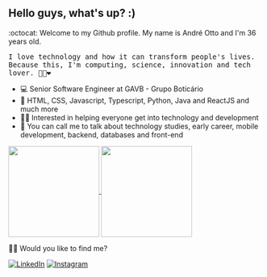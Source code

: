## Hello guys, what's up? :)

:octocat: Welcome to my Github profile. My name is André Otto and I'm 36 years old.

<p> <samp> I love technology and how it can transform people's lives. <br>Because this, I'm computing, science, innovation and tech lover.  🐱‍💻❤ </p> 

- 💻 Senior Software Engineer at GAVB - Grupo Boticário
- 🚀 HTML, CSS, Javascript, Typescript, Python, Java and ReactJS and much more
- 🙋🏻 Interested in helping everyone get into technology and development
- 💬 You can call me to talk about technology studies, early career, mobile development, backend, databases and front-end

<a href="https://github.com/andrelotto">
  <img height="180em" align="center"  src="https://github-readme-stats.vercel.app/api?username=andrelotto&count_private=true&show_icons=true&theme=omni&hide_border=true&include_all_commits=true&layout=compact&)" />
</a>

<a href="https://github.com/andrelotto">
  <img height="180em" align="center" src="https://github-readme-stats.vercel.app/api/top-langs/?username=andrelotto&langs_count=8&layout=compact&theme=omni&hide_border=true&include_all_commits=true&count_private=true&)" />
</a>

<br>

🐱‍🏍 Would you like to find me?

<a href="https://www.linkedin.com/in/andreluisotto/" target="_blank"><img src="https://img.shields.io/badge/LinkedIn-%230077B5.svg?&style=flat-square&logo=linkedin&logoColor=white" alt="LinkedIn"></a> <a href="https://www.instagram.com/andrelotto/" target="_blank"><img src="https://img.shields.io/badge/Instagram-%23E4405F.svg?&style=flat-square&logo=instagram&logoColor=white" alt="Instagram"></a>

